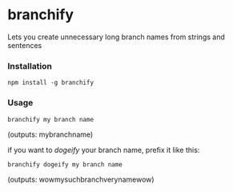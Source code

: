 branchify
=========

Lets you create unnecessary long branch names from strings and sentences

### Installation

`npm install -g branchify`

### Usage

`branchify my branch name`

(outputs: mybranchname)

if you want to *dogeify* your branch name, prefix it like this:

`branchify dogeify my branch name`

(outputs: wowmysuchbranchverynamewow)

